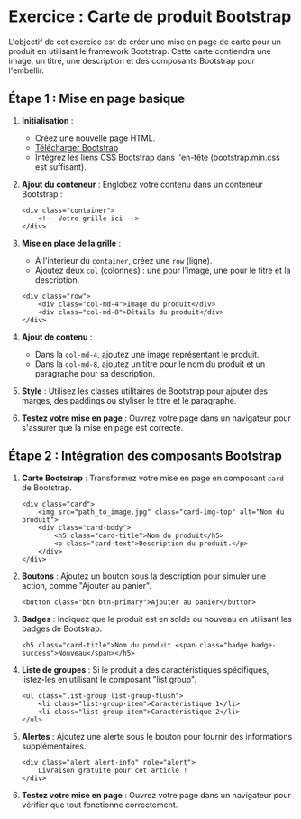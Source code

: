 # Exercice : Carte de produit Bootstrap

L'objectif de cet exercice est de créer une mise en page de carte pour un produit en utilisant le framework Bootstrap. Cette carte contiendra une image, un titre, une description et des composants Bootstrap pour l'embellir.

## Étape 1 : Mise en page basique

1. **Initialisation** :
    - Créez une nouvelle page HTML.
    - [Télécharger Bootstrap](https://github.com/twbs/bootstrap/releases/download/v5.3.2/bootstrap-5.3.2-dist.zip)
    - Intégrez les liens CSS Bootstrap dans l'en-tête (bootstrap.min.css est suffisant).

2. **Ajout du conteneur** :
    Englobez votre contenu dans un conteneur Bootstrap :
    ```
    <div class="container">
        <!-- Votre grille ici -->
    </div>
    ```

3. **Mise en place de la grille** :
    - À l'intérieur du `container`, créez une `row` (ligne).
    - Ajoutez deux `col` (colonnes) : une pour l'image, une pour le titre et la description.
    ```
    <div class="row">
        <div class="col-md-4">Image du produit</div>
        <div class="col-md-8">Détails du produit</div>
    </div>
    ```

4. **Ajout de contenu** :
    - Dans la `col-md-4`, ajoutez une image représentant le produit.
    - Dans la `col-md-8`, ajoutez un titre pour le nom du produit et un paragraphe pour sa description.

5. **Style** :
    Utilisez les classes utilitaires de Bootstrap pour ajouter des marges, des paddings ou styliser le titre et le paragraphe.

6. **Testez votre mise en page** :
    Ouvrez votre page dans un navigateur pour s'assurer que la mise en page est correcte.

## Étape 2 : Intégration des composants Bootstrap

1. **Carte Bootstrap** :
    Transformez votre mise en page en composant `card` de Bootstrap.
    ```
    <div class="card">
        <img src="path_to_image.jpg" class="card-img-top" alt="Nom du produit">
        <div class="card-body">
            <h5 class="card-title">Nom du produit</h5>
            <p class="card-text">Description du produit.</p>
        </div>
    </div>
    ```

2. **Boutons** :
    Ajoutez un bouton sous la description pour simuler une action, comme "Ajouter au panier".
    ```
    <button class="btn btn-primary">Ajouter au panier</button>
    ```

3. **Badges** :
    Indiquez que le produit est en solde ou nouveau en utilisant les badges de Bootstrap.
    ```
    <h5 class="card-title">Nom du produit <span class="badge badge-success">Nouveau</span></h5>
    ```

4. **Liste de groupes** :
    Si le produit a des caractéristiques spécifiques, listez-les en utilisant le composant "list group".
    ```
    <ul class="list-group list-group-flush">
        <li class="list-group-item">Caractéristique 1</li>
        <li class="list-group-item">Caractéristique 2</li>
    </ul>
    ```

5. **Alertes** :
    Ajoutez une alerte sous le bouton pour fournir des informations supplémentaires.
    ```
    <div class="alert alert-info" role="alert">
        Livraison gratuite pour cet article !
    </div>
    ```

6. **Testez votre mise en page** :
    Ouvrez votre page dans un navigateur pour vérifier que tout fonctionne correctement.

